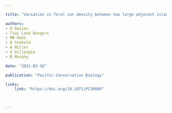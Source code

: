 ```yaml
---

title: "Variation in feral cat density between two large adjacent islands in Australia’s monsoon tropics"

authors:
- H Davies 
- Tiwi Land Rangers 
- MW Rees
- D Stokeld
- A Miller
- G Gillespie 
- B Murphy 

date: "2021-03-16"

publication: "Pacific Conservation Biology"

links:
    link: "https://doi.org/10.1071/PC20088"



---
```


